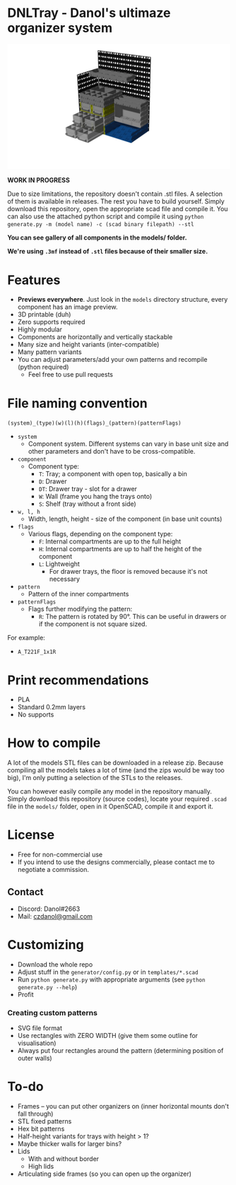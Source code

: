 # DNLTray - Danol's ultimaze organizer system
![](etc/render.png)

**WORK IN PROGRESS**

Due to size limitations, the repository doesn't contain .stl files. A selection of them is available in releases. The rest you have to build yourself. Simply download this repository, open the appropriate scad file and compile it. You can also use the attached python script and compile it using `python generate.py -m (model name) -c (scad binary filepath) --stl`

**You can see gallery of all components in the models/ folder.**

**We're using `.3mf` instead of `.stl` files because of their smaller size.**

# Features
- **Previews everywhere**. Just look in the `models` directory structure, every component has an image preview. 
- 3D printable (duh)
- Zero supports required
- Highly modular
- Components are horizontally and vertically stackable
- Many size and height variants (inter-compatible)
- Many pattern variants
- You can adjust parameters/add your own patterns and recompile (python required)
	- Feel free to use pull requests

# File naming convention
`(system)_(type)(w)(l)(h)(flags)_(pattern)(patternFlags)`

* `system`
  * Component system. Different systems can vary in base unit size and other parameters and don't have to be cross-compatible.
* `component`
  * Component type:
    * `T`: Tray; a component with open top, basically a bin
    * `D`: Drawer
    * `DT`: Drawer tray - slot for a drawer
    * `W`: Wall (frame you hang the trays onto)
    * `S`: Shelf (tray without a front side)
* `w, l, h`
  * Width, length, height - size of the component (in base unit counts)
* `flags`
  * Various flags, depending on the component type:
    * `F`: Internal compartments are up to the full height
    * `H`: Internal compartments are up to half the height of the component
    * `L`: Lightweight
      * For drawer trays, the floor is removed because it's not necessary
* `pattern`
  * Pattern of the inner compartments
* `patternFlags`
  * Flags further modifying the pattern:
    * `R`: The pattern is rotated by 90°. This can be useful in drawers or if the component is not square sized.

For example:
* `A_T221F_1x1R`

# Print recommendations
* PLA
* Standard 0.2mm layers
* No supports

# How to compile
A lot of the models STL files can be downloaded in a release zip. Because compiling all the models takes a lot of time (and the zips would be way too big), I'm only putting a selection of the STLs to the releases.

You can however easily compile any model in the repository manually. Simply download this repository (source codes), locate your required `.scad` file in the `models/` folder, open in it OpenSCAD, compile it and export it.

# License
- Free for non-commercial use
- If you intend to use the designs commercially, please contact me to negotiate a commission.

## Contact
* Discord: Danol#2663
* Mail: czdanol@gmail.com
  
# Customizing
- Download the whole repo
- Adjust stuff in the `generator/config.py` or in `templates/*.scad`
- Run `python generate.py` with appropriate arguments (see `python generate.py --help`)
- Profit

### Creating custom patterns
- SVG file format
- Use rectangles with ZERO WIDTH (give them some outline for visualisation)
- Always put four rectangles around the pattern (determining position of outer walls)

# To-do
- Frames – you can put other organizers on (inner horizontal mounts don't fall through)
- STL fixed patterns
- Hex bit patterns
- Half-height variants for trays with height > 1?
- Maybe thicker walls for larger bins?
- Lids
  * With and without border
  * High lids
- Articulating side frames (so you can open up the organizer)